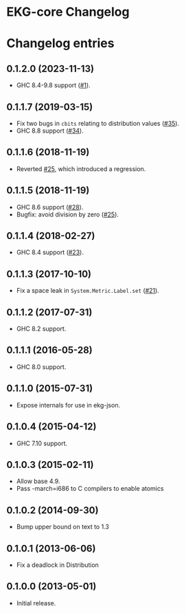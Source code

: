 # EKG-core Changelog

# Changelog entries

## 0.1.2.0 (2023-11-13)

 * GHC 8.4-9.8 support
   ([#1](https://github.com/input-output-hk/ekg-core/pull/1)).

## 0.1.1.7 (2019-03-15)

 * Fix two bugs in `cbits` relating to distribution values
   ([#35](https://github.com/tibbe/ekg-core/pull/35)).
 * GHC 8.8 support ([#34](https://github.com/tibbe/ekg-core/pull/34)).

## 0.1.1.6 (2018-11-19)

 * Reverted [#25](https://github.com/tibbe/ekg-core/pull/25), which
   introduced a regression.

## 0.1.1.5 (2018-11-19)

 * GHC 8.6 support ([#28](https://github.com/tibbe/ekg-core/pull/28)).
 * Bugfix: avoid division by zero ([#25](https://github.com/tibbe/ekg-core/pull/25)).

## 0.1.1.4 (2018-02-27)

 * GHC 8.4 support ([#23](https://github.com/tibbe/ekg-core/pull/23)).

## 0.1.1.3 (2017-10-10)

 * Fix a space leak in `System.Metric.Label.set` ([#21](https://github.com/tibbe/ekg-core/pull/21)).

## 0.1.1.2 (2017-07-31)

 * GHC 8.2 support.

## 0.1.1.1 (2016-05-28)

 * GHC 8.0 support.

## 0.1.1.0 (2015-07-31)

 * Expose internals for use in ekg-json.

## 0.1.0.4 (2015-04-12)

 * GHC 7.10 support.

## 0.1.0.3 (2015-02-11)

 * Allow base 4.9.
 * Pass -march=i686 to C compilers to enable atomics

## 0.1.0.2 (2014-09-30)

 * Bump upper bound on text to 1.3

## 0.1.0.1 (2013-06-06)

 * Fix a deadlock in Distribution

## 0.1.0.0 (2013-05-01)

 * Initial release.

